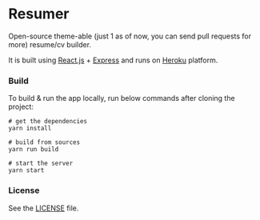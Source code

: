 # Resumer

Open-source theme-able (just 1 as of now, you can send pull requests for more) resume/cv builder.

It is built using [React.js](https://reactjs.org/) + [Express](https://expressjs.com/) and runs on [Heroku](https://www.heroku.com/) platform.

### Build

To build & run the app locally, run below commands after cloning the project:

```shell
# get the dependencies
yarn install

# build from sources
yarn run build

# start the server
yarn start
```

### License

See the [LICENSE](LICENSE) file.
